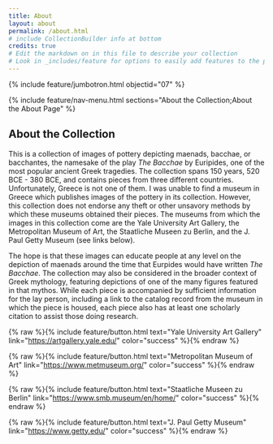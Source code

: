 ```yaml
---
title: About
layout: about
permalink: /about.html
# include CollectionBuilder info at bottom
credits: true
# Edit the markdown on in this file to describe your collection
# Look in _includes/feature for options to easily add features to the page
---
```


{% include feature/jumbotron.html objectid="07" %}

{% include feature/nav-menu.html sections="About the Collection;About the About Page" %}

## About the Collection

This is a collection of images of pottery depicting maenads, bacchae, or bacchantes, the namesake of the play <i>The Bacchae</i> by Euripides, one of the most popular ancient Greek tragedies. The collection spans 150 years, 520 BCE - 380 BCE, and contains pieces from three different countries. Unfortunately, Greece is not one of them. I was unable to find a museum in Greece which publishes images of the pottery in its collection. However, this collection does not endorse any theft or other unsavory methods by which these museums obtained their pieces. The museums from which the images in this collection come are the Yale University Art Gallery, the Metropolitan Museum of Art, the Staatliche Museen zu Berlin, and the J. Paul Getty Museum (see links below). 

The hope is that these images can educate people at any level on the depiction of maenads around the time that Eurpides would have written <i>The Bacchae</i>. The collection may also be considered in the broader context of Greek mythology, featuring depictions of one of the many figures featured in that mythos. While each piece is accompanied by sufficient information for the lay person, including a link to the catalog record from the museum in which the piece is housed, each piece also has at least one scholarly citation to assist those doing research. 

{% raw %}{% include feature/button.html text="Yale University Art Gallery" link="https://artgallery.yale.edu/" color="success" %}{% endraw %}

{% raw %}{% include feature/button.html text="Metropolitan Museum of Art" link="https://www.metmuseum.org/" color="success" %}{% endraw %}

{% raw %}{% include feature/button.html text="Staatliche Museen zu Berlin" link="https://www.smb.museum/en/home/" color="success" %}{% endraw %}

{% raw %}{% include feature/button.html text="J. Paul Getty Museum" link="https://www.getty.edu/" color="success" %}{% endraw %}
